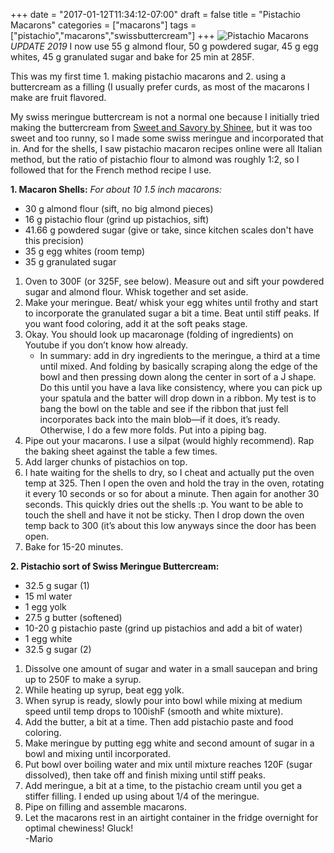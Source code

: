 +++
date = "2017-01-12T11:34:12-07:00"
draft = false
title = "Pistachio Macarons"
categories = ["macarons"]
tags = ["pistachio","macarons","swissbuttercream"]
+++
![Pistachio Macarons](https://farm5.staticflickr.com/4216/34656127423_0550749a1d_h.jpg)
*UPDATE 2019* I now use 55 g almond flour, 50 g powdered sugar, 45 g egg whites, 45 g granulated sugar and bake for 25 min at 285F.

This was my first time 1. making pistachio macarons and 2. using a buttercream as a filling (I usually prefer curds, as most of the macarons I make are fruit flavored.

My swiss meringue buttercream is not a normal one because I initially tried making the buttercream from [Sweet and Savory by Shinee](http://www.sweetandsavorybyshinee.com/pistachio-macarons/), but it was too sweet and too runny, so I made some swiss meringue and incorporated that in. And for the shells, I saw pistachio macaron recipes online were all Italian method, but the ratio of pistachio flour to almond was roughly 1:2, so I followed that for the French method recipe I use.

**1. Macaron Shells:** *For about 10 1.5 inch macarons:*

- 30 g almond flour (sift, no big almond pieces)
- 16 g pistachio flour (grind up pistachios, sift) 
- 41.66 g powdered sugar (give or take, since kitchen scales don't have this precision)
- 35 g egg whites (room temp)
- 35 g granulated sugar

1. Oven to 300F (or 325F, see below). Measure out and sift your powdered sugar and almond flour. Whisk together and set aside.
2. Make your meringue. Beat/ whisk your egg whites until frothy and start to incorporate the granulated sugar a bit a time. Beat until stiff peaks. If you want food coloring, add it at the soft peaks stage.
3. Okay. You should look up macaronage (folding of ingredients) on Youtube if you don’t know how already.
    - In summary: add in dry ingredients to the meringue, a third at a time until mixed. And folding by basically scraping along the edge of the bowl and then pressing down along the center in sort of a J shape. Do this until you have a lava like consistency, where you can pick up your spatula and the batter will drop down in a ribbon. My test is to bang the bowl on the table and see if the ribbon that just fell incorporates back into the main blob—if it does, it’s ready. Otherwise, I do a few more folds. Put into a piping bag.
4. Pipe out your macarons. I use a silpat (would highly recommend). Rap the baking sheet against the table a few times. 
5. Add larger chunks of pistachios on top.
6. I hate waiting for the shells to dry, so I cheat and actually put the oven temp at 325. Then I open the oven and hold the tray in the oven, rotating it every 10 seconds or so for about a minute. Then again for another 30 seconds. This quickly dries out the shells :p.
You want to be able to touch the shell and have it not be sticky. Then I drop down the oven temp back to 300 (it’s about this low anyways since the door has been open.
7. Bake for 15-20 minutes.

**2. Pistachio sort of Swiss Meringue Buttercream:**

- 32.5 g sugar (1)
- 15 ml water
- 1 egg yolk
- 27.5 g butter (softened)
- 10-20 g pistachio paste (grind up pistachios and add a bit of water)
- 1 egg white
- 32.5 g sugar (2)

1. Dissolve one amount of sugar and water in a small saucepan and bring up to 250F to make a syrup.
2. While heating up syrup, beat egg yolk.
3. When syrup is ready, slowly pour into bowl while mixing at medium speed until temp drops to 100ishF (smooth and white mixture).
4. Add the butter, a bit at a time. Then add pistachio paste and food coloring.
5. Make meringue by putting egg white and second amount of sugar in a bowl and mixing until incorporated.
6. Put bowl over boiling water and mix until mixture reaches 120F (sugar dissolved), then take off and finish mixing until stiff peaks.
7. Add meringue, a bit at a time, to the pistachio cream until you get a stiffer filling. I ended up using about 1/4 of the meringue.
8. Pipe on filling and assemble macarons.
9. Let the macarons rest in an airtight container in the fridge overnight for optimal chewiness!
Gluck!  
-Mario